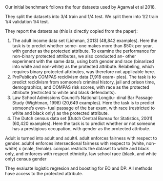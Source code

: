 Our initial benchmark follows the four datasets used by Agarwal et al 2018.

They split the datasets into 3/4 train and 1/4 test.
We split them into 1/2 train 1/4 validation 1/4 test.

They report the datsets as (this is directly copied from the paper):
1. The adult income data set (Lichman, 2013) (48,842
examples). Here the task is to predict whether some-
one makes more than $50k per year, with gender as the
protected attribute. To examine the performance for
non-binary protected attributes, we also conducted an-
other experiment with the same data, using both gender
and race (binarized into white and non-white) as the
protected attribute. Relabeling, which requires binary
protected attributes, was therefore not applicable here.
2. ProPublica’s COMPAS recidivism data (7,918 exam-
ples). The task is to predict recidivism from someone’s
criminal history, jail and prison time, demographics,
and COMPAS risk scores, with race as the protected
attribute (restricted to white and black defendants).
3. Law School Admissions Council’s National Longitu-
dinal Bar Passage Study (Wightman, 1998) (20,649
examples). Here the task is to predict someone’s even-
tual passage of the bar exam, with race (restricted to
white and black only) as the protected attribute.
4. The Dutch census data set (Dutch Central Bureau for
Statistics, 2001) (60,420 examples). Here the task is
to predict whether or not someone has a prestigious
occupation, with gender as the protected attribute.

Adult is turned into adult and adult4. 
adult enforces fairness with respect to gender.
adult4 enforces intersectional fairness with respect to (white, non-white) x (male, female).
compas restricts the dataset to white and black only, and enforces with respect ethnicity.
law school race (black, and white only)
census gender

They evaluate logistic regresion and boosting for EO and DP.
All methods have access to the protected attribute.

